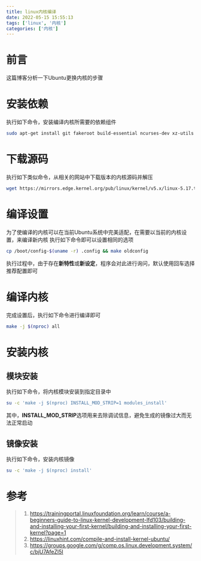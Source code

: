 ```yaml
---
title: linux内核编译
date: 2022-05-15 15:55:13
tags: ['linux', '内核']
categories: ['内核']
---
```


# 前言

这篇博客分析一下Ubuntu更换内核的步骤

# 安装依赖

执行如下命令，安装编译内核所需要的依赖组件
```bash
sudo apt-get install git fakeroot build-essential ncurses-dev xz-utils libssl-dev bc flex libelf-dev bison
```

# 下载源码

执行如下类似命令，从相关的网站中下载版本的内核源码并解压
```bash
wget https://mirrors.edge.kernel.org/pub/linux/kernel/v5.x/linux-5.17.tar.gz && tar -zxvf linux-5.17.tar.gz
```

# 编译设置

为了使编译的内核可以在当前Ubuntu系统中完美适配，在需要以当前的内核设置，来编译新内核
执行如下命令即可以设置相同的选项
```bash
cp /boot/config-$(uname -r) .config && make oldconfig
```

执行过程中，由于存在**新特性**或**新设定**，程序会对此进行询问，默认使用回车选择推荐配置即可

# 编译内核

完成设置后，执行如下命令进行编译即可
```bash
make -j $(nproc) all
```

# 安装内核


## 模块安装

执行如下命令，将内核模块安装到指定目录中
```bash
su -c 'make -j $(nproc) INSTALL_MOD_STRIP=1 modules_install'
```

其中，**INSTALL_MOD_STRIP**选项用来去除调试信息，避免生成的镜像过大而无法正常启动


## 镜像安装

执行如下命令，安装内核镜像
```bash
su -c 'make -j $(nproc) install'
```


# 参考

> 1. https://trainingportal.linuxfoundation.org/learn/course/a-beginners-guide-to-linux-kernel-development-lfd103/building-and-installing-your-first-kernel/building-and-installing-your-first-kernel?page=1
> 2. https://linuxhint.com/compile-and-install-kernel-ubuntu/
> 3. https://groups.google.com/g/comp.os.linux.development.system/c/bjU7AfeZl5I